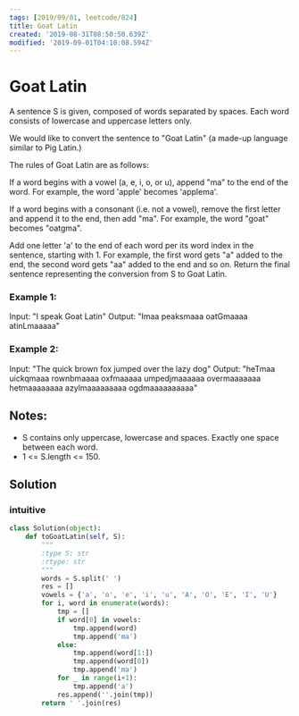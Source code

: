 ```yaml
---
tags: [2019/09/01, leetcode/824]
title: Goat Latin
created: '2019-08-31T08:50:50.639Z'
modified: '2019-09-01T04:10:08.594Z'
---
```


# Goat Latin

A sentence S is given, composed of words separated by spaces. Each word consists of lowercase and uppercase letters only.

We would like to convert the sentence to "Goat Latin" (a made-up language similar to Pig Latin.)

The rules of Goat Latin are as follows:

If a word begins with a vowel (a, e, i, o, or u), append "ma" to the end of the word.
For example, the word 'apple' becomes 'applema'.

If a word begins with a consonant (i.e. not a vowel), remove the first letter and append it to the end, then add "ma".
For example, the word "goat" becomes "oatgma".

Add one letter 'a' to the end of each word per its word index in the sentence, starting with 1.
For example, the first word gets "a" added to the end, the second word gets "aa" added to the end and so on.
Return the final sentence representing the conversion from S to Goat Latin.


### Example 1:

Input: "I speak Goat Latin"
Output: "Imaa peaksmaaa oatGmaaaa atinLmaaaaa"

### Example 2:

Input: "The quick brown fox jumped over the lazy dog"
Output: "heTmaa uickqmaaa rownbmaaaa oxfmaaaaa umpedjmaaaaaa overmaaaaaaa hetmaaaaaaaa azylmaaaaaaaaa ogdmaaaaaaaaaa"


## Notes:

* S contains only uppercase, lowercase and spaces. Exactly one space between each word.
* 1 <= S.length <= 150.

## Solution

### intuitive

```python
class Solution(object):
    def toGoatLatin(self, S):
        """
        :type S: str
        :rtype: str
        """
        words = S.split(' ')
        res = []
        vowels = {'a', 'o', 'e', 'i', 'u', 'A', 'O', 'E', 'I', 'U'}
        for i, word in enumerate(words):
            tmp = []
            if word[0] in vowels:
                tmp.append(word)
                tmp.append('ma')
            else:
                tmp.append(word[1:])
                tmp.append(word[0])
                tmp.append('ma')
            for _ in range(i+1):
                tmp.append('a')
            res.append(''.join(tmp))
        return ' '.join(res)
```
